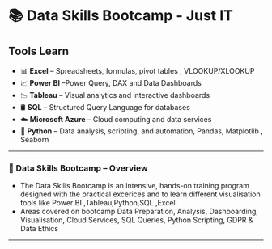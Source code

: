 # 📚 Data Skills Bootcamp - Just IT

## Tools Learn

- 📊 **Excel** – Spreadsheets, formulas, pivot tables , VLOOKUP/XLOOKUP
- 📈 **Power BI** –Power Query, DAX and Data Dashboards
- 📉 **Tableau** – Visual analytics and interactive dashboards
- 🛢️ **SQL** – Structured Query Language for databases
- ☁️ **Microsoft Azure** – Cloud computing and data services
- 🐍 **Python** – Data analysis, scripting, and automation, Pandas, Matplotlib , Seaborn
---

### 🚀 Data Skills Bootcamp – Overview
- The Data Skills Bootcamp is an intensive, hands-on training program designed with the practical excerices and to learn different visualisation tools like Power BI ,Tableau,Python,SQL ,Excel.
- Areas covered on bootcamp Data Preparation, Analysis, Dashboarding, Visualisation, Cloud Services, SQL Queries, Python Scripting, GDPR & Data Ethics
---
